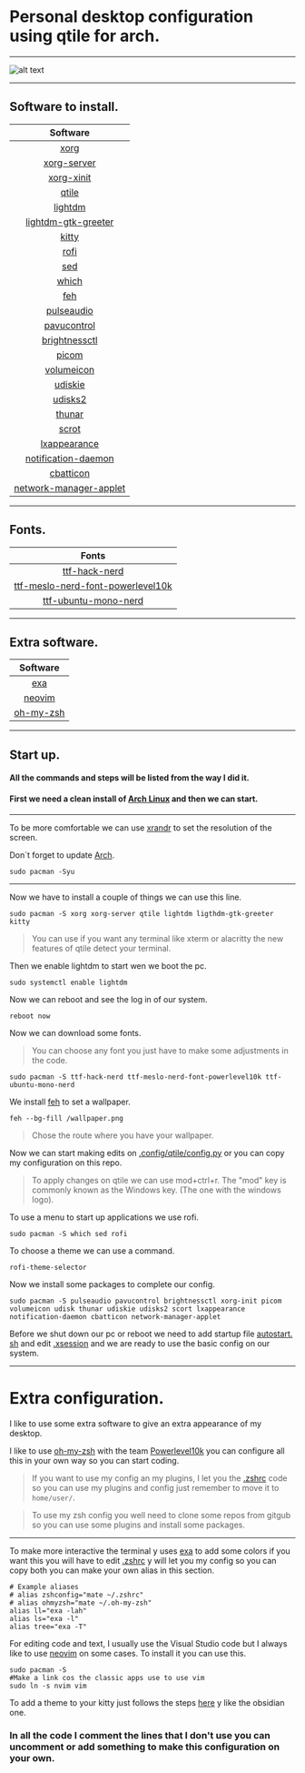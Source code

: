 # Personal desktop configuration using qtile for arch.
***
![alt text](https://raw.githubusercontent.com/Magicjg/Arch-config/main/screenshots/sceen.png"screen")
***
## Software to install.

| Software            |
|:-------------------:|
| [xorg](https://wiki.archlinux.org/title/xorg)|
| [xorg-server](https://archlinux.org/packages/extra/x86_64/xorg-server/)|
| [xorg-xinit](https://archlinux.org/packages/extra/x86_64/xorg-xinit/)|
| [qtile](http://www.qtile.org/)|
| [lightdm](https://wiki.archlinux.org/title/LightDM)|
| [lightdm-gtk-greeter](https://archlinux.org/packages/extra/x86_64/lightdm-gtk-greeter/)|
| [kitty](https://sw.kovidgoyal.net/kitty/)|
| [rofi](https://wiki.archlinux.org/title/rofi)|
| [sed](https://archlinux.org/packages/core/x86_64/sed/)
| [which](https://archlinux.org/packages/core/x86_64/which/)|
| [feh](https://wiki.archlinux.org/title/feh)|
| [pulseaudio](https://wiki.archlinux.org/title/PulseAudio)|
| [pavucontrol](https://archlinux.org/packages/extra/x86_64/pavucontrol/)|
| [brightnessctl](https://man.archlinux.org/man/community/brightnessctl/brightnessctl.1.en)|
| [picom](https://man.archlinux.org/man/community/brightnessctl/brightnessctl.1.en)|
| [volumeicon](https://archlinux.org/packages/community/x86_64/volumeicon/)|
| [udiskie](https://man.archlinux.org/man/community/udiskie/udiskie.8.en) |
| [udisks2](https://archlinux.org/packages/extra/x86_64/udisks2/)|
| [thunar](https://wiki.archlinux.org/title/Thunar_(Espa%C3%B1ol))|
| [scrot](https://archlinux.org/packages/community/x86_64/scrot/)|
| [lxappearance](https://archlinux.org/packages/community/x86_64/lxappearance/)|
| [notification-daemon](https://wiki.archlinux.org/title/Desktop_notifications)|
| [cbatticon](https://man.archlinux.org/man/cbatticon.1.en)|
| [network-manager-applet](https://archlinux.org/packages/extra/x86_64/network-manager-applet/)

***
## Fonts.

| Fonts                             |
|:--------------------------------:|
|[ttf-hack-nerd](https://archlinux.org/packages/community/any/ttf-hack-nerd/)                     |
|[ttf-meslo-nerd-font-powerlevel10k](https://aur.archlinux.org/packages/ttf-meslo-nerd-font-powerlevel10k) |
|[ttf-ubuntu-mono-nerd](https://archlinux.org/packages/community/any/ttf-ubuntu-mono-nerd/)              |
***
## Extra software.

| Software|
|:--------:|
| [exa](https://archlinux.org/packages/community/x86_64/exa/)|
| [neovim](https://neovim.io/)|
| [oh-my-zsh](https://ohmyz.sh/)|
***
## Start up.

#### All the commands and steps will be listed from the way I did it.
#### First we need a clean install of [Arch Linux](https://archlinux.org/) and then we can start.
***********
To be more comfortable we can use [xrandr](https://wiki.archlinux.org/title/xrandr) to set the resolution of the screen.

Don´t forget to update [Arch](https://archlinux.org/).

```
sudo pacman -Syu
``` 
***

Now we have to install a couple of things we can use this line.
```
sudo pacman -S xorg xorg-server qtile lightdm ligthdm-gtk-greeter kitty
```
> You can use if you want any terminal like xterm or alacritty the new features of qtile detect your terminal. 

Then we enable lightdm to start wen we boot the pc.

```
sudo systemctl enable lightdm
```

Now we can reboot and see the log in of our system.

```
reboot now
```

Now we can download some fonts.

>You can choose any font you just have to make some adjustments in the code.

```
sudo pacman -S ttf-hack-nerd ttf-meslo-nerd-font-powerlevel10k ttf-ubuntu-mono-nerd
```

We install [feh](https://wiki.archlinux.org/title/feh) to set a wallpaper.

```
feh --bg-fill /wallpaper.png
```

>Chose the route where you have your wallpaper. 

Now we can start making edits on [.config/qtile/config.py]() or you can copy my configuration on this repo.

>To apply changes on qtile we can use mod+ctrl+r. 
>The "mod" key is commonly known as the Windows key. (The one with the windows logo).

To use a menu to start up applications we use rofi.

```
sudo pacman -S which sed rofi
```

To choose a theme we can use a command.

```
rofi-theme-selector
```

Now we install some packages to complete our config.

```
sudo pacman -S pulseaudio pavucontrol brightnessctl xorg-init picom volumeicon udisk thunar udiskie udisks2 scort lxappearance notification-daemon cbatticon network-manager-applet
```

Before we shut down our pc or reboot we need to add startup file [autostart. sh](https://github.com/Magicjg/Arch-config/blob/main/qtile/autostart.sh) and edit [.xsession](https://github.com/Magicjg/Arch-config/blob/main/.xsession) and we are ready to use the basic config on our system.

***

# Extra configuration.

I like to use some extra software to give an extra appearance of my desktop.

I like to use [oh-my-zsh](https://ohmyz.sh/) with the team [Powerlevel10k](https://github.com/romkatv/powerlevel10k) you can configure all this in your own way so you can start coding.

>If you want to use my config an my plugins, I let you the [.zshrc](https://github.com/Magicjg/Arch-config/blob/main/.zshrc) code so you can use my plugins and config just remember to move it to `home/user/`.

>To use my zsh config you well need to clone some repos from gitgub so you can use some plugins and install some packages.

***

To make more interactive the terminal y uses [exa](https://archlinux.org/packages/community/x86_64/exa/) to add some colors if you want this you will have to edit [.zshrc](https://github.com/Magicjg/Arch-config/blob/main/.zshrc) y will let you my config so you can copy both you can make your own alias in this section.

```
# Example aliases
# alias zshconfig="mate ~/.zshrc"
# alias ohmyzsh="mate ~/.oh-my-zsh"
alias ll="exa -lah"
alias ls="exa -l"
alias tree="exa -T"
```

For editing code and text, I usually use the Visual Studio code but I always like to use [neovim](https://neovim.io/) on some cases.
To install it you can use this.

```
sudo pacman -S
#Make a link cos the classic apps use to use vim
sudo ln -s nvim vim
```

To add a theme to your kitty just follows the steps [here](https://github.com/dexpota/kitty-themes) y like the obsidian one.

### In all the code I comment the lines that I don't use you can uncomment or add something  to make this configuration on your own.

